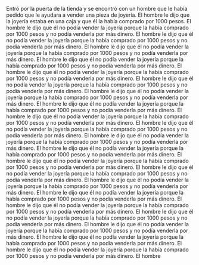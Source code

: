 Entró por la puerta de la tienda y se encontró con un hombre que le había pedido que le ayudara a vender una pieza de joyería. El hombre le dijo que la joyería estaba en una caja y que él la había comprado por 1000 pesos. El hombre le dijo que él no podía vender la joyería porque la había comprado por 1000 pesos y no podía venderla por más dinero. El hombre le dijo que él no podía vender la joyería porque la había comprado por 1000 pesos y no podía venderla por más dinero. El hombre le dijo que él no podía vender la joyería porque la había comprado por 1000 pesos y no podía venderla por más dinero. El hombre le dijo que él no podía vender la joyería porque la había comprado por 1000 pesos y no podía venderla por más dinero. El hombre le dijo que él no podía vender la joyería porque la había comprado por 1000 pesos y no podía venderla por más dinero. El hombre le dijo que él no podía vender la joyería porque la había comprado por 1000 pesos y no podía venderla por más dinero. El hombre le dijo que él no podía vender la joyería porque la había comprado por 1000 pesos y no podía venderla por más dinero. El hombre le dijo que él no podía vender la joyería porque la había comprado por 1000 pesos y no podía venderla por más dinero. El hombre le dijo que él no podía vender la joyería porque la había comprado por 1000 pesos y no podía venderla por más dinero. El hombre le dijo que él no podía vender la joyería porque la había comprado por 1000 pesos y no podía venderla por más dinero. El hombre le dijo que él no podía vender la joyería porque la había comprado por 1000 pesos y no podía venderla por más dinero. El hombre le dijo que él no podía vender la joyería porque la había comprado por 1000 pesos y no podía venderla por más dinero. El hombre le dijo que él no podía vender la joyería porque la había comprado por 1000 pesos y no podía venderla por más dinero. El hombre le dijo que él no podía vender la joyería porque la había comprado por 1000 pesos y no podía venderla por más dinero. El hombre le dijo que él no podía vender la joyería porque la había comprado por 1000 pesos y no podía venderla por más dinero. El hombre le dijo que él no podía vender la joyería porque la había comprado por 1000 pesos y no podía venderla por más dinero. El hombre le dijo que él no podía vender la joyería porque la había comprado por 1000 pesos y no podía venderla por más dinero. El hombre le dijo que él no podía vender la joyería porque la había comprado por 1000 pesos y no podía venderla por más dinero. El hombre le dijo que él no podía vender la joyería porque la había comprado por 1000 pesos y no podía venderla por más dinero. El hombre le dijo que él no podía vender la joyería porque la había comprado por 1000 pesos y no podía venderla por más dinero. El hombre le dijo que él no podía vender la joyería porque la había comprado por 1000 pesos y no podía venderla por más dinero. El hombre